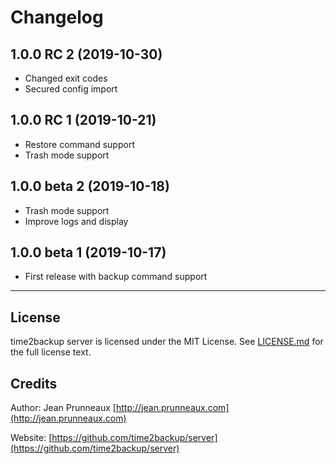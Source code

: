 # Changelog

## 1.0.0 RC 2 (2019-10-30)
- Changed exit codes
- Secured config import

## 1.0.0 RC 1 (2019-10-21)
- Restore command support
- Trash mode support

## 1.0.0 beta 2 (2019-10-18)
- Trash mode support
- Improve logs and display

## 1.0.0 beta 1 (2019-10-17)
- First release with backup command support

---------------------------------------------------------------

## License
time2backup server is licensed under the MIT License. See [LICENSE.md](LICENSE.md) for the full license text.

## Credits
Author: Jean Prunneaux  [http://jean.prunneaux.com](http://jean.prunneaux.com)

Website: [https://github.com/time2backup/server](https://github.com/time2backup/server)

